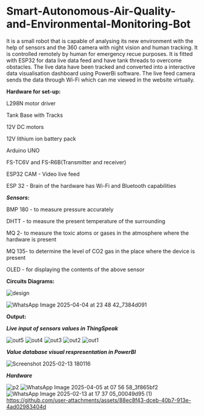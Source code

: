 # Smart-Autonomous-Air-Quality-and-Environmental-Monitoring-Bot
It is a small robot that is capable of analysing its new environment with the help of sensors and the 360 camera with night vision and human tracking. It is controlled remotely by human for emergency recue purposes. It is fitted with ESP32 for data live data feed and have tank threads to overcome obstacles. The live data have been tracked and converted into a interactive data visualisation dashboard using PowerBi software. The live feed camera sends the data through Wi-Fi which can me viewed in the website virtually.

**Hardware for set-up:**

L298N motor driver

Tank Base with Tracks

12V DC motors

12V lithium ion battery pack

Arduino UNO

FS-TC6V and FS-R6B(Transmitter and receiver)

ESP32 CAM - Video live feed 

ESP 32 - Brain of the hardware has Wi-Fi and Bluetooth capabilities


**_Sensors_:**

BMP 180 - to measure pressure accurately

DHTT - to measure the present temperature of the surrounding

MQ 2- to measure the toxic atoms or gases in the atmosphere where the hardware is present

MQ 135- to determine the level of CO2 gas in the place where the device is present

OLED - for displaying the contents of the above sensor



**Circuits Diagrams:**

![design](https://github.com/user-attachments/assets/47d36f87-21a3-4e07-a733-4cebd8ef8d92)

![WhatsApp Image 2025-04-04 at 23 48 42_7384d091](https://github.com/user-attachments/assets/a04b6654-9ef9-4f46-881c-8524ad4e0aff)




**Output:**

**_Live input of sensors values in ThingSpeak_**

![out5](https://github.com/user-attachments/assets/59dc7814-2da2-41bd-bac2-9333d1e1067b)
![out4](https://github.com/user-attachments/assets/8fccf54e-7164-4829-b65c-e61cc2430eba)
![out3](https://github.com/user-attachments/assets/15195d5f-a84f-4d24-bd1a-4b40df1cc668)
![out2](https://github.com/user-attachments/assets/9af9d0f7-3edf-44c1-9d08-939f93ce5615)
![out1](https://github.com/user-attachments/assets/3c82c953-ae93-4157-be01-9504d760f271)

_**Value database visual respresentation in PowerBI**_

![Screenshot 2025-02-13 180116](https://github.com/user-attachments/assets/2bece17c-ba18-4ff8-bd05-d080f3e7c4cf)

_**Hardware**_

![p2](https://github.com/user-attachments/assets/7f269c24-2988-4bfd-b453-6ee4792bda6d)
![WhatsApp Image 2025-04-05 at 07 56 58_3f865bf2](https://github.com/user-attachments/assets/bb35cc34-8b85-49f5-b488-9464cef714ad)
![WhatsApp Image 2025-02-13 at 17 37 05_00049d95 (1)](https://github.com/user-attachments/assets/6be26bd8-00ad-4cca-b63c-0bd3226bdc5f)
https://github.com/user-attachments/assets/88ec8f43-dceb-40b7-913e-4ad02983404d
